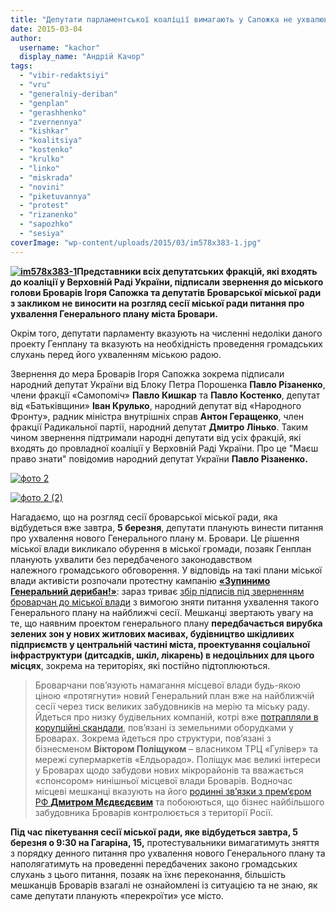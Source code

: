 ```yaml
---
title: "Депутати парламентської коаліції вимагають у Сапожка не ухвалювати новий Генплан Броварів"
date: 2015-03-04
author: 
  username: "kachor"
  display_name: "Андрій Качор"
tags: 
  - "vibir-redaktsiyi"
  - "vru"
  - "generalniy-deriban"
  - "genplan"
  - "gerashhenko"
  - "zvernennya"
  - "kishkar"
  - "koalitsiya"
  - "kostenko"
  - "krulko"
  - "linko"
  - "miskrada"
  - "novini"
  - "piketuvannya"
  - "protest"
  - "rizanenko"
  - "sapozhko"
  - "sesiya"
coverImage: "wp-content/uploads/2015/03/im578x383-1.jpg"
---
```


**[![im578x383-1](https://mpz.brovary.org/wp-content/uploads/2015/03/im578x383-1.jpg)](https://mpz.brovary.org/wp-content/uploads/2015/03/im578x383-1.jpg)Представники всіх депутатських фракцій, які входять до коаліції у Верховній Раді України, підписали звернення до міського голови Броварів Ігоря Сапожка та депутатів Броварської міської ради з закликом не виносити на розгляд сесії міської ради питання про ухвалення Генерального плану міста Бровари.**

Окрім того, депутати парламенту вказують на численні недоліки даного проекту Генплану та вказують на необхідність проведення громадських слухань перед його ухваленням міською радою.

Звернення до мера Броварів Ігоря Сапожка зокрема підписали народний депутат України від Блоку Петра Порошенка **Павло Різаненко**, члени фракції «Самопоміч» **Павло Кишкар** та **Павло Костенко**, депутат від «Батьківщини» **Іван Крулько**, народний депутат від «Народного Фронту», радник міністра внутрішніх справ **Антон Геращенко**, член фракції Радикальної партії, народний депутат **Дмитро Лінько**. Таким чином звернення підтримали народні депутати від усіх фракцій, які входять до провладної коаліції у Верховній Раді України. Про це "Маєш право знати" повідомив народний депутат України **Павло Різаненко.** 

[![фото 2](https://mpz.brovary.org/wp-content/uploads/2015/03/foto-2.jpg)](https://mpz.brovary.org/wp-content/uploads/2015/03/foto-2.jpg)

[![фото 2 (2)](https://mpz.brovary.org/wp-content/uploads/2015/03/foto-2-2.jpg)](https://mpz.brovary.org/wp-content/uploads/2015/03/foto-2-2.jpg)

Нагадаємо, що на розгляд сесії броварської міської ради, яка відбудеться вже завтра, **5 березня**, депутати планують винести питання про ухвалення нового Генерального плану м. Бровари. Це рішення міської влади викликало обурення в міської громади, позаяк Генплан планують ухвалити без передбаченого законодавством належного громадського обговорення. У відповідь на такі плани міської влади активісти розпочали протестну кампанію [**«Зупинимо Генеральний дерибан!»**](https://mpz.brovary.org/brovarchani-protestuvatimut-proti-generalnogo-deribanu-mista/): зараз триває [збір підписів під зверненням броварчан до міської влади](https://www.change.org/p/%D1%83%D0%BA%D1%80%D0%B0%D0%B8%D0%BD%D0%B0-ukraine-%D1%83%D0%BA%D1%80%D0%B0%D1%97%D0%BD%D0%B0-%D0%B1%D1%80%D0%BE%D0%B2%D0%B0%D1%80%D0%B8-brovary-brovary-%D0%B1%D1%80%D0%BE%D0%B2%D0%B0%D1%80%D1%8B-%D0%B7%D1%83%D0%BF%D0%B8%D0%BD%D0%B8%D0%BC%D0%BE-%D0%B3%D0%B5%D0%BD%D0%B5%D1%80%D0%B0%D0%BB%D1%8C%D0%BD%D0%B8%D0%B9-%D0%B4%D0%B5%D1%80%D0%B8%D0%B1%D0%B0%D0%BD-%D0%B1%D1%80%D0%BE%D0%B2%D0%B0%D1%80%D1%96%D0%B2) з вимогою зняти питання ухвалення такого Генерального плану на найближчі сесії. Мешканці звертають увагу на те, що наявним проектом генерального плану **передбачається вирубка зелених зон у нових житлових масивах, будівництво шкідливих підприємств у центральній частині міста, проектування соціальної інфраструктури (дитсадків, шкіл, лікарень) в недоцільних для цього місцях**, зокрема на територіях, які постійно підтоплюються.

> Броварчани пов’язують намагання місцевої влади будь-якою ціною «протягнути» новий Генеральний план вже на найближчій сесії через тиск великих забудовників на мерію та міську раду. Йдеться про низку будівельних компаній, котрі вже [потрапляли в корупційні скандали](https://www.youtube.com/watch?v=Q-d4t_zF92M), пов’язані із земельними оборудками у Броварах. Зокрема йдеться про структури, пов’язані з бізнесменом **Віктором Поліщуком** – власником ТРЦ «Гулівер» та мережі супермаркетів «Елдьорадо». Поліщук має великі інтереси у Броварах щодо забудови нових мікрорайонів та вважається «спонсором» нинішньої місцевої влади Броварів. Водночас місцеві мешканці вказують на його [родинні зв’язки з прем’єром РФ **Дмитром Мєдвєдєвим**](https://forbes.ua/news/1352542-tainstvennyj-biznesmen-viktor-polishchuk-pokazal-svoyu-biografiyu) та побоюються, що бізнес найбільшого забудовника Броварів контролюється з території Росії.

**Під час пікетування сесії міської ради, яке відбудеться завтра, 5 березня о 9:30 на Гагаріна, 15,** протестувальники вимагатимуть зняття з порядку денного питання про ухвалення нового Генерального плану та наполягатимуть на проведенні передбачених законо громадських слухань з цього питання, позаяк на їхнє переконання, більшість мешканців Броварів взагалі не ознайомлені із ситуацією та не знаю, як саме депутати планують «перекроїти» усе місто.
